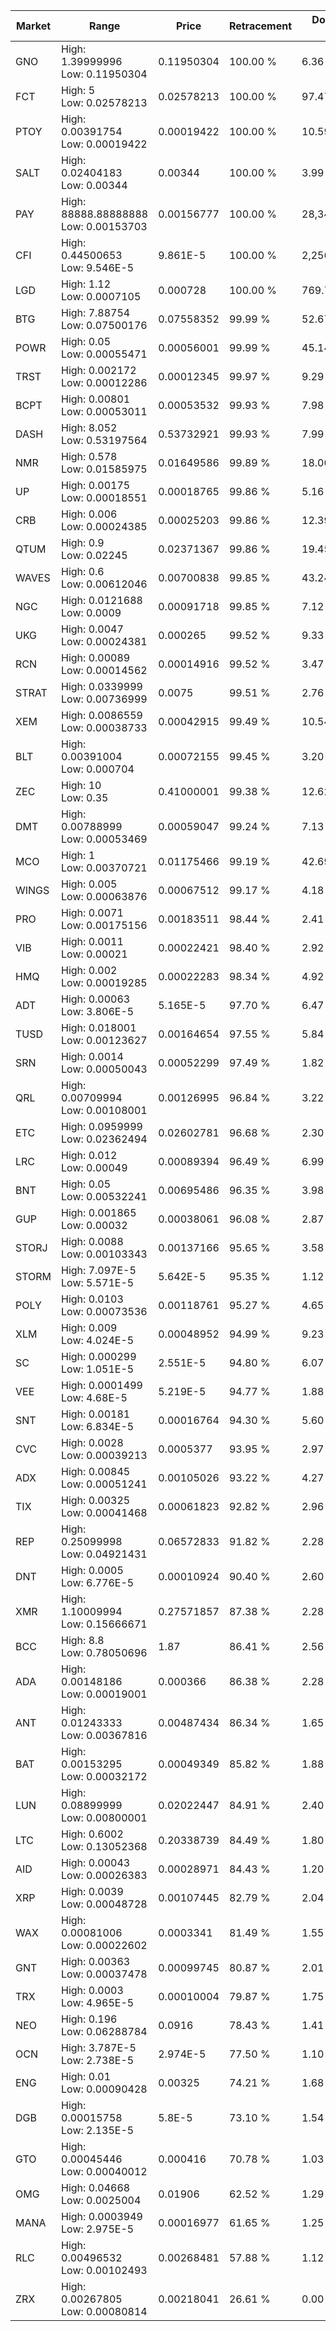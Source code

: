 | Market | Range | Price| Retracement | Doubles to 50% |
| --- | --- | --- | --- | --- |
| GNO | High: 1.39999996<br />Low: 0.11950304 | 0.11950304 | 100.00 % | 6.36 |
| FCT | High: 5<br />Low: 0.02578213 | 0.02578213 | 100.00 % | 97.47 |
| PTOY | High: 0.00391754<br />Low: 0.00019422 | 0.00019422 | 100.00 % | 10.59 |
| SALT | High: 0.02404183<br />Low: 0.00344 | 0.00344 | 100.00 % | 3.99 |
| PAY | High: 88888.88888888<br />Low: 0.00153703 | 0.00156777 | 100.00 % | 28,348,830.00 |
| CFI | High: 0.44500653<br />Low: 9.546E-5 | 9.861E-5 | 100.00 % | 2,256.88 |
| LGD | High: 1.12<br />Low: 0.0007105 | 0.000728 | 100.00 % | 769.72 |
| BTG | High: 7.88754<br />Low: 0.07500176 | 0.07558352 | 99.99 % | 52.67 |
| POWR | High: 0.05<br />Low: 0.00055471 | 0.00056001 | 99.99 % | 45.14 |
| TRST | High: 0.002172<br />Low: 0.00012286 | 0.00012345 | 99.97 % | 9.29 |
| BCPT | High: 0.00801<br />Low: 0.00053011 | 0.00053532 | 99.93 % | 7.98 |
| DASH | High: 8.052<br />Low: 0.53197564 | 0.53732921 | 99.93 % | 7.99 |
| NMR | High: 0.578<br />Low: 0.01585975 | 0.01649586 | 99.89 % | 18.00 |
| UP | High: 0.00175<br />Low: 0.00018551 | 0.00018765 | 99.86 % | 5.16 |
| CRB | High: 0.006<br />Low: 0.00024385 | 0.00025203 | 99.86 % | 12.39 |
| QTUM | High: 0.9<br />Low: 0.02245 | 0.02371367 | 99.86 % | 19.45 |
| WAVES | High: 0.6<br />Low: 0.00612046 | 0.00700838 | 99.85 % | 43.24 |
| NGC | High: 0.0121688<br />Low: 0.0009 | 0.00091718 | 99.85 % | 7.12 |
| UKG | High: 0.0047<br />Low: 0.00024381 | 0.000265 | 99.52 % | 9.33 |
| RCN | High: 0.00089<br />Low: 0.00014562 | 0.00014916 | 99.52 % | 3.47 |
| STRAT | High: 0.0339999<br />Low: 0.00736999 | 0.0075 | 99.51 % | 2.76 |
| XEM | High: 0.0086559<br />Low: 0.00038733 | 0.00042915 | 99.49 % | 10.54 |
| BLT | High: 0.00391004<br />Low: 0.000704 | 0.00072155 | 99.45 % | 3.20 |
| ZEC | High: 10<br />Low: 0.35 | 0.41000001 | 99.38 % | 12.62 |
| DMT | High: 0.00788999<br />Low: 0.00053469 | 0.00059047 | 99.24 % | 7.13 |
| MCO | High: 1<br />Low: 0.00370721 | 0.01175466 | 99.19 % | 42.69 |
| WINGS | High: 0.005<br />Low: 0.00063876 | 0.00067512 | 99.17 % | 4.18 |
| PRO | High: 0.0071<br />Low: 0.00175156 | 0.00183511 | 98.44 % | 2.41 |
| VIB | High: 0.0011<br />Low: 0.00021 | 0.00022421 | 98.40 % | 2.92 |
| HMQ | High: 0.002<br />Low: 0.00019285 | 0.00022283 | 98.34 % | 4.92 |
| ADT | High: 0.00063<br />Low: 3.806E-5 | 5.165E-5 | 97.70 % | 6.47 |
| TUSD | High: 0.018001<br />Low: 0.00123627 | 0.00164654 | 97.55 % | 5.84 |
| SRN | High: 0.0014<br />Low: 0.00050043 | 0.00052299 | 97.49 % | 1.82 |
| QRL | High: 0.00709994<br />Low: 0.00108001 | 0.00126995 | 96.84 % | 3.22 |
| ETC | High: 0.0959999<br />Low: 0.02362494 | 0.02602781 | 96.68 % | 2.30 |
| LRC | High: 0.012<br />Low: 0.00049 | 0.00089394 | 96.49 % | 6.99 |
| BNT | High: 0.05<br />Low: 0.00532241 | 0.00695486 | 96.35 % | 3.98 |
| GUP | High: 0.001865<br />Low: 0.00032 | 0.00038061 | 96.08 % | 2.87 |
| STORJ | High: 0.0088<br />Low: 0.00103343 | 0.00137166 | 95.65 % | 3.58 |
| STORM | High: 7.097E-5<br />Low: 5.571E-5 | 5.642E-5 | 95.35 % | 1.12 |
| POLY | High: 0.0103<br />Low: 0.00073536 | 0.00118761 | 95.27 % | 4.65 |
| XLM | High: 0.009<br />Low: 4.024E-5 | 0.00048952 | 94.99 % | 9.23 |
| SC | High: 0.000299<br />Low: 1.051E-5 | 2.551E-5 | 94.80 % | 6.07 |
| VEE | High: 0.0001499<br />Low: 4.68E-5 | 5.219E-5 | 94.77 % | 1.88 |
| SNT | High: 0.00181<br />Low: 6.834E-5 | 0.00016764 | 94.30 % | 5.60 |
| CVC | High: 0.0028<br />Low: 0.00039213 | 0.0005377 | 93.95 % | 2.97 |
| ADX | High: 0.00845<br />Low: 0.00051241 | 0.00105026 | 93.22 % | 4.27 |
| TIX | High: 0.00325<br />Low: 0.00041468 | 0.00061823 | 92.82 % | 2.96 |
| REP | High: 0.25099998<br />Low: 0.04921431 | 0.06572833 | 91.82 % | 2.28 |
| DNT | High: 0.0005<br />Low: 6.776E-5 | 0.00010924 | 90.40 % | 2.60 |
| XMR | High: 1.10009994<br />Low: 0.15666671 | 0.27571857 | 87.38 % | 2.28 |
| BCC | High: 8.8<br />Low: 0.78050696 | 1.87 | 86.41 % | 2.56 |
| ADA | High: 0.00148186<br />Low: 0.00019001 | 0.000366 | 86.38 % | 2.28 |
| ANT | High: 0.01243333<br />Low: 0.00367816 | 0.00487434 | 86.34 % | 1.65 |
| BAT | High: 0.00153295<br />Low: 0.00032172 | 0.00049349 | 85.82 % | 1.88 |
| LUN | High: 0.08899999<br />Low: 0.00800001 | 0.02022447 | 84.91 % | 2.40 |
| LTC | High: 0.6002<br />Low: 0.13052368 | 0.20338739 | 84.49 % | 1.80 |
| AID | High: 0.00043<br />Low: 0.00026383 | 0.00028971 | 84.43 % | 1.20 |
| XRP | High: 0.0039<br />Low: 0.00048728 | 0.00107445 | 82.79 % | 2.04 |
| WAX | High: 0.00081006<br />Low: 0.00022602 | 0.0003341 | 81.49 % | 1.55 |
| GNT | High: 0.00363<br />Low: 0.00037478 | 0.00099745 | 80.87 % | 2.01 |
| TRX | High: 0.0003<br />Low: 4.965E-5 | 0.00010004 | 79.87 % | 1.75 |
| NEO | High: 0.196<br />Low: 0.06288784 | 0.0916 | 78.43 % | 1.41 |
| OCN | High: 3.787E-5<br />Low: 2.738E-5 | 2.974E-5 | 77.50 % | 1.10 |
| ENG | High: 0.01<br />Low: 0.00090428 | 0.00325 | 74.21 % | 1.68 |
| DGB | High: 0.00015758<br />Low: 2.135E-5 | 5.8E-5 | 73.10 % | 1.54 |
| GTO | High: 0.00045446<br />Low: 0.00040012 | 0.000416 | 70.78 % | 1.03 |
| OMG | High: 0.04668<br />Low: 0.0025004 | 0.01906 | 62.52 % | 1.29 |
| MANA | High: 0.0003949<br />Low: 2.975E-5 | 0.00016977 | 61.65 % | 1.25 |
| RLC | High: 0.00496532<br />Low: 0.00102493 | 0.00268481 | 57.88 % | 1.12 |
| ZRX | High: 0.00267805<br />Low: 0.00080814 | 0.00218041 | 26.61 % | 0.00 |
